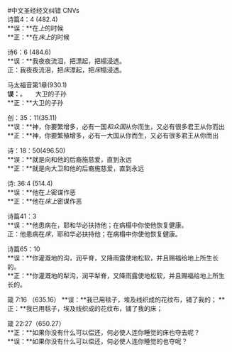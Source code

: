#中文圣经经文纠错
CNVs  
诗篇4：4 (482.4)  
**误：**在*上*的时候   
**正：**在*床上*的时候


诗6：6 (484.6)  
**误：**我夜夜流泪，把漂起，把榻浸透。    
正：我夜夜流泪，把*床*漂起，把*床*榻浸透。

马太福音第1章(930.1)  
**误：**。　　大卫的子孙  
**正：**大卫的子孙

创：35：11(35.11)  
**误：**神，你要繁增多，必有一国*和众国*从你而生，又必有很多君王从你而出   
**正：**神，你要繁殖增多，必有一大国从你而生，又必有很多君王从你而出

诗：18：50(496.50)  
**误：**就是向和他的后裔施慈爱，直到永远  
**正：**就是向大卫和他的后裔施慈爱，直到永远


诗: 36:4 (514.4)  
**误：**他在*上*密谋作恶  
**正：**他在*床上*密谋作恶 

诗篇41：3  
**误：**他患病在，耶和华必扶持他；在病榻中你使他恢复健康。  
正：他患病在*床*，耶和华必扶持他；在病榻中你使他恢复健康。

诗篇65：10  
**误：**你灌溉地的沟，润平脊，又降雨露使地松软，并且赐福给地上所生长的。  
**正：**你灌溉地的犁沟，润平犁脊，又降雨露使地松软，并且赐福给地上所生长的。

箴 7:16 （635.16） 
**误：**我已用毯子，埃及线织成的花纹布，铺了我的；
**正：**我已用毯子，埃及线织成的花纹布，铺了我的床；  

箴 22:27（650.27）  
**正：**如果你没有什么可以偿还，何必使人连你睡觉的床也夺去呢？  
**误：**如果你没有什么可以偿还，何必使人连你睡觉的也夺呢？

 
